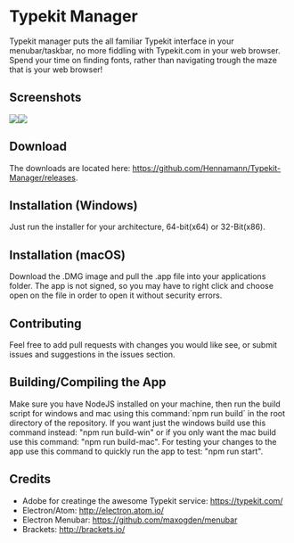 # Typekit Manager
Typekit manager puts the all familiar Typekit interface in your menubar/taskbar, no more fiddling with Typekit.com in your web browser. Spend your time on finding fonts, rather than navigating trough the maze that is your web browser!

## Screenshots
![](https://typekit-manager.henrikstabell.com/images/screenshot%201_2x.jpg?crc=264156846)![](https://typekit-manager.henrikstabell.com/images/screenshot%202_2x.jpg?crc=3868277286)

## Download
The downloads are located here: https://github.com/Hennamann/Typekit-Manager/releases. 

## Installation (Windows)
Just run the installer for your architecture, 64-bit(x64) or 32-Bit(x86).

## Installation (macOS)
Download the .DMG image and pull the .app file into your applications folder. The app is not signed, so you may have to right click and choose open on the file in order to open it without security errors.

## Contributing
Feel free to add pull requests with changes you would like see, or submit issues and suggestions in the issues section.

## Building/Compiling the App
Make sure you have NodeJS installed on your machine, then run the build script for windows and mac using this command:´npm run build´ in the root directory of the repository. If you want just the windows build use this command instead: "npm run build-win" or if you only want the mac build use this command: "npm run build-mac". For testing your changes to the app use this command to quickly run the app to test: "npm run start".

## Credits
- Adobe for creatinge the awesome Typekit service: https://typekit.com/
- Electron/Atom: http://electron.atom.io/
- Electron Menubar: https://github.com/maxogden/menubar
- Brackets: http://brackets.io/
